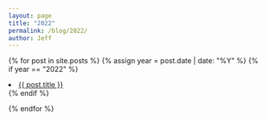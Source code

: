 ```yaml
---
layout: page
title: "2022"
permalink: /blog/2022/
author: Jeff
---
```

{% for post in site.posts %}
  {% assign year = post.date | date: "%Y" %}
  {% if year == "2022" %}
  <li><a href="{{ post.url }}">{{ post.title }}</a></li>    
  {% endif %}
  
{% endfor %}
